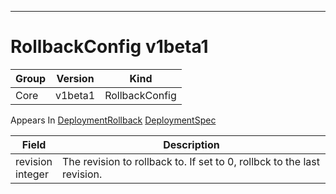 

-----------
# RollbackConfig v1beta1



Group        | Version     | Kind
------------ | ---------- | -----------
Core | v1beta1 | RollbackConfig









<aside class="notice">
Appears In <a href="#deploymentrollback-v1beta1">DeploymentRollback</a> <a href="#deploymentspec-v1beta1">DeploymentSpec</a> </aside>

Field        | Description
------------ | -----------
revision <br /> integer | The revision to rollback to. If set to 0, rollbck to the last revision.






